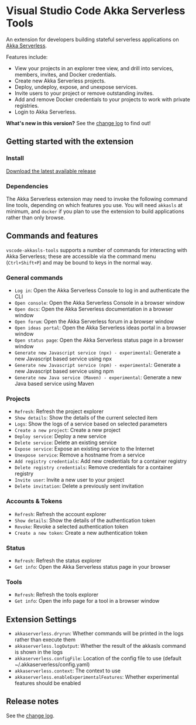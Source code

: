 # Visual Studio Code Akka Serverless Tools

An extension for developers building stateful serverless applications on [Akka Serverless](https://akkaserverless.com).

Features include:

* View your projects in an explorer tree view, and drill into services, members, invites, and Docker credentials.
* Create new Akka Serverless projects.
* Deploy, undeploy, expose, and unexpose services.
* Invite users to your project or remove outstanding invites.
* Add and remove Docker credentials to your projects to work with private registries.
* Login to Akka Serverless.

**What's new in this version?**  See the [change log](CHANGELOG.md) to find out!

## Getting started with the extension

### Install

[Download the latest available release](https://github.com/retgits/vscode-akkasls-tools/releases)

### Dependencies

The Akka Serverless extension may need to invoke the following command line tools, depending on which features you use. You will need `akkasls` at minimum, and `docker` if you plan to use the extension to build applications rather than only browse.

## Commands and features

`vscode-akkasls-tools` supports a number of commands for interacting with Akka Serverless; these are accessible via the command menu (`Ctrl+Shift+P`) and may be bound to keys in the normal way.

### General commands

* `Log in`: Open the Akka Serverless Console to log in and authenticate the CLI
* `Open console`: Open the Akka Serverless Console in a browser window
* `Open docs`: Open the Akka Serverless documentation in a browser window
* `Open forum`: Open the Akka Serverless forum in a browser window
* `Open ideas portal`: Open the Akka Serverless ideas portal in a browser window
* `Open status page`: Open the Akka Serverless status page in a browser window
* `Generate new Javascript service (npx) - experimental`: Generate a new Javascript based service using npx
* `Generate new Javascript service (npm) - experimental`: Generate a new Javascript based service using npm
* `Generate new Java service (Maven) - experimental`: Generate a new Java based service using Maven

### Projects

* `Refresh`: Refresh the project explorer
* `Show details`: Show the details of the current selected item
* `Logs`: Show the logs of a service based on selected parameters
* `Create a new project`: Create a new project
* `Deploy service`: Deploy a new service
* `Delete service`: Delete an existing service
* `Expose service`: Expose an existing service to the Internet
* `Unexpose service`: Remove a hostname from a service
* `Add registry credentials`: Add new credentials for a container registry
* `Delete registry credentials`: Remove credentials for a container registry
* `Invite user`: Invite a new user to your project
* `Delete invitation`: Delete a previously sent invitation

### Accounts & Tokens

* `Refresh`: Refresh the account explorer
* `Show details`: Show the details of the authentication token
* `Revoke`: Revoke a selected authentication token
* `Create a new token`: Create a new authentication token

### Status

* `Refresh`: Refresh the status explorer
* `Get info`: Open the Akka Serverless status page in your browser

### Tools

* `Refresh`: Refresh the tools explorer
* `Get info`: Open the info page for a tool in a browser window

## Extension Settings

* `akkaserverless.dryrun`: Whether commands will be printed in the logs rather than execute them
* `akkaserverless.logOutput`: Whether the result of the akkasls command is shown in the logs
* `akkaserverless.configFile`: Location of the config file to use (default ~/.akkaserverless/config.yaml)
* `akkaserverless.context`: The context to use
* `akkaserverless.enableExperimentalFeatures`: Whether experimental features should be enabled

## Release notes

See the [change log](CHANGELOG.md).
